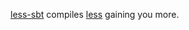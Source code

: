 [less-sbt](github.com/softprops/less-sbt#readme) compiles [less](http://lesscss.org/) gaining you more.
